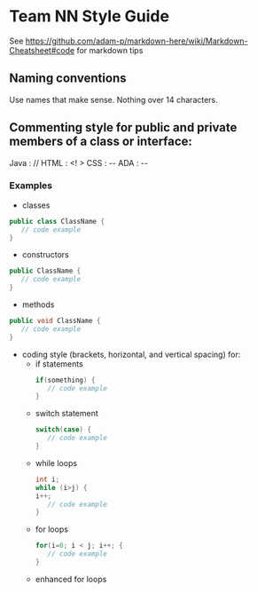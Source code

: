 # Team NN Style Guide


See https://github.com/adam-p/markdown-here/wiki/Markdown-Cheatsheet#code for markdown tips

## Naming conventions

Use names that make sense. Nothing over 14 characters.


## Commenting style for public and private members of a class or interface:
Java : //
HTML : <! >
CSS : --
ADA : --

### Examples

* classes

```java
public class ClassName {
   // code example
}
```
* constructors
```java
public ClassName {
   // code example
}
```
* methods

```java
public void ClassName {
   // code example
}
```
* coding style (brackets, horizontal, and vertical spacing) for:
  * if statements
      ```java
      if(something) {
         // code example
      }
      ```
  * switch statement
      ```java
      switch(case) {
         // code example
      }
      ```
  * while loops
      ```java
      int i;
      while (i>j) {
      i++;
         // code example
      }
      ```
  * for loops
      ```java
      for(i=0; i < j; i++; {
         // code example
      }
      ```
  * enhanced for loops
